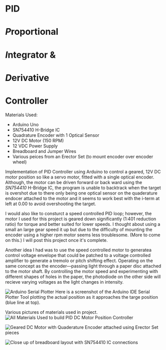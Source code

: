 # PID 

# *P*roportional 
# *I*ntegrator &
# *D*erivative 

# Controller

Materials Used:
* Arduino Uno
* SN754410 H-Bridge IC 
* Quadrature Encoder with 1 Optical Sensor
* 12V DC Motor (150 RPM)
* 12 VDC Power Supply 
* Breadboard and Jumper Wires
* Various peices from an Erector Set (to mount encoder over encoder wheel)

Implementation of PID Controller using Arduino to control a geared, 12V DC motor position so like a servo motor, 
fitted with a single optical encoder. Although, the motor can be driven forward or back ward using the *SN754410* H-Bridge IC, 
the program is unable to backtrack when the target is overshot due to there only being one optical sensor on the quaderature endocer
attached to the motor and it seems to work best with the i-term at left at 0.00 to avoid overshooting the target.   

I would also like to consturct a speed controlled PID loop; however, the motor I used for this project is geared down significantly 
(1:401 reduction ratio) for torque and better suited for lower speeds. 
I thought about using a small an large gear speed it up but due to the difficulty of mounting the encoder using a higher rpm motor seems less troublesome. (More to come on this.)
I will post this project once it's complete. 

Another idea I had was to use the speed controlled motor to generatea control voltage envelope that could be patched to 
a voltage controlled amplifier to generate a tremolo or pitch shifting effect. Operating on the same concept as the encoder––passing light 
through a paper disc attached to the motor shaft. By controlling the motor speed and experimenting with different shapes 
of holes in the paper, the photodiode on the other side will recieve varying voltages as the light changes in intensity. 


![Arduino Serial Plotter](https://github.com/staceywhitmore-inl/PidControler/blob/master/media/PidSerialPlotter.PNG?raw=true)
Here is a screenshot of the Arduino IDE Serial Plotter Tool plotting the actual position as it approaches the targe position 
(blue line at top).

Various pictures of materials used in project.
![All Materials Used to build PID DC Motor Position Controller](https://github.com/staceywhitmore-inl/PidControler/blob/master/media/IMG-8604.jpg?raw=true)


![Geared DC Motor with Quaderature Encoder attached using Erector Set pieces](https://github.com/staceywhitmore-inl/PidControler/blob/master/media/IMG-8605.jpg?raw=true)



![Close up of breadboard layout with SN754410 IC connections](https://github.com/staceywhitmore-inl/PidControler/blob/master/media/IMG-8606.jpg?raw=true)
